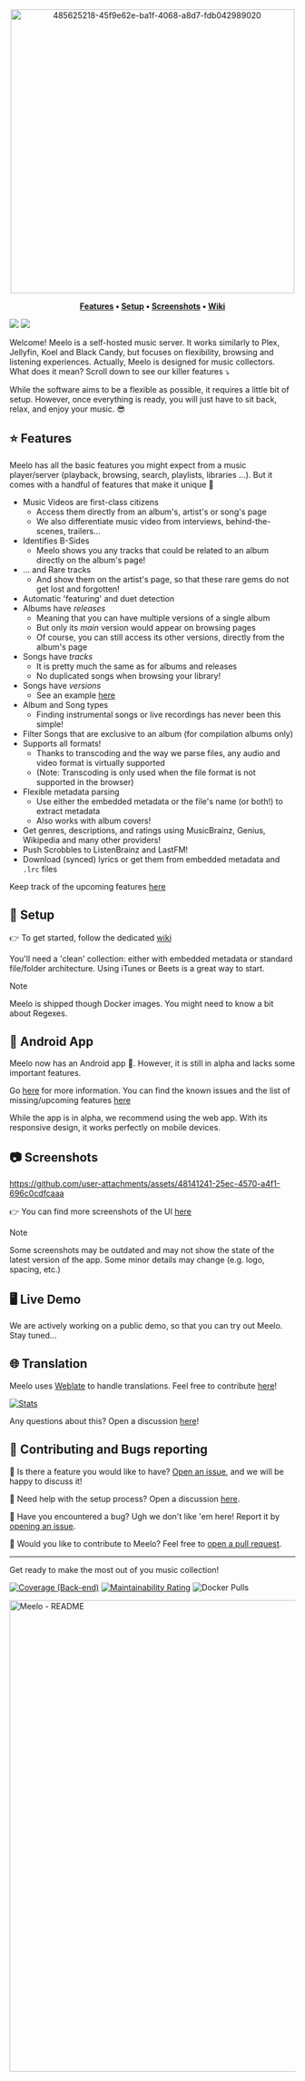 <div align="center" style="display: flex; justify-content: center; align-items: center;">
<img width="500" alt="485625218-45f9e62e-ba1f-4068-a8d7-fdb042989020" src="https://github.com/user-attachments/assets/8d9b147f-aad3-4cd7-898b-01e58f65dd7c" />
</div>

**<div align="center">[Features](#star-features) • [Setup](#-setup) • [Screenshots](#camera-screenshots) • [Wiki](https://github.com/Arthi-chaud/Meelo/wiki)</div>**

<img src="https://github.com/user-attachments/assets/4a489a25-3cf7-4281-a9c1-cf9d41351e69" />

<img src="https://github.com/user-attachments/assets/7e1fe7df-638c-42f1-978d-e1cb59f91324" />


Welcome! Meelo is a self-hosted music server. It works similarly to Plex, Jellyfin, Koel and Black Candy, but focuses on flexibility, browsing and listening experiences. Actually, Meelo is designed for music collectors. What does it mean? Scroll down to see our killer features :arrow_heading_down:

While the software aims to be a flexible as possible, it requires a little bit of setup. However, once everything is ready, you will just have to sit back, relax, and enjoy your music. :sunglasses:

## :star: Features

Meelo has all the basic features you might expect from a music player/server (playback, browsing, search, playlists, libraries ...). But it comes with a handful of features that make it unique :star_struck:

- Music Videos are first-class citizens
  - Access them directly from an album's, artist's or song's page
  - We also differentiate music video from interviews, behind-the-scenes, trailers...
- Identifies B-Sides
  - Meelo shows you any tracks that could be related to an album directly on the album's page!
- ... and Rare tracks
  - And show them on the artist's page, so that these rare gems do not get lost and forgotten!
- Automatic 'featuring' and duet detection
- Albums have _releases_
  - Meaning that you can have multiple versions of a single album
  - But only its _main_ version would appear on browsing pages
  - Of course, you can still access its other versions, directly from the album's page
- Songs have _tracks_
  - It is pretty much the same as for albums and releases
  - No duplicated songs when browsing your library!
- Songs have _versions_
  - See an example [here](./assets/examples/song-groups.png)
- Album and Song types
  - Finding instrumental songs or live recordings has never been this simple!
- Filter Songs that are exclusive to an album (for compilation albums only)
- Supports all formats!
  - Thanks to transcoding and the way we parse files, any audio and video format is virtually supported
  - (Note: Transcoding is only used when the file format is not supported in the browser)
- Flexible metadata parsing
  - Use either the embedded metadata or the file's name (or both!) to extract metadata
  - Also works with album covers!
- Get genres, descriptions, and ratings using MusicBrainz, Genius, Wikipedia and many other providers!
- Push Scrobbles to ListenBrainz and LastFM!
- Download (synced) lyrics or get them from embedded metadata and `.lrc` files

Keep track of the upcoming features [here](https://github.com/Arthi-chaud/Meelo/issues)

## 🔧 Setup

:point_right: To get started, follow the dedicated [wiki](https://github.com/Arthi-chaud/Meelo/wiki)

You'll need a 'clean' collection: either with embedded metadata or standard file/folder architecture. Using iTunes or Beets is a great way to start.

> [!NOTE]  
> Meelo is shipped though Docker images. You might need to know a bit about Regexes.

## :iphone: Android App

Meelo now has an Android app :tada:. However, it is still in alpha and lacks some important features.

Go [here](https://github.com/Arthi-chaud/Meelo/discussions/1130) for more information.
You can find the known issues and the list of missing/upcoming features [here](https://github.com/Arthi-chaud/Meelo/issues?q=is%3Aissue%20state%3Aopen%20label%3A%22Front%20(Mobile)%22)

While the app is in alpha, we recommend using the web app. With its responsive design, it works perfectly on mobile devices.

## :camera: Screenshots

https://github.com/user-attachments/assets/48141241-25ec-4570-a4f1-696c0cdfcaaa

:point_right: You can find more screenshots of the UI [here](./docs/screenshots/)

>[!NOTE]
> Some screenshots may be outdated and may not show the state of the latest version of the app. Some minor details may change (e.g. logo, spacing, etc.)
</details>

## :desktop_computer: Live Demo

We are actively working on a public demo, so that you can try out Meelo. Stay tuned...

## 🌐 Translation

Meelo uses [Weblate](https://weblate.org/en-gb/) to handle translations.
Feel free to contribute [here](https://hosted.weblate.org/engage/meelo/)!

[![Stats](https://hosted.weblate.org/widget/meelo/front/multi-auto.svg)](https://hosted.weblate.org/engage/meelo/)

Any questions about this? Open a discussion [here](https://github.com/Arthi-chaud/Meelo/discussions/categories/translation)!

## :handshake: Contributing and Bugs reporting

:thinking: Is there a feature you would like to have? [Open an issue](https://github.com/Arthi-chaud/Meelo/issues/new/choose), and we will be happy to discuss it!

:wrench: Need help with the setup process? Open a discussion [here](https://github.com/Arthi-chaud/Meelo/discussions/categories/need-help-with-setting-up).

:bug: Have you encountered a bug? Ugh we don't like 'em here! Report it by [opening an issue](https://github.com/Arthi-chaud/Meelo/issues/new/choose).

:hammer: Would you like to contribute to Meelo? Feel free to [open a pull request](https://github.com/Arthi-chaud/Meelo/compare).

---

Get ready to make the most out of you music collection!

[![Coverage (Back-end)](https://sonarcloud.io/api/project_badges/measure?project=arthi-chaud_Meelo-back&metric=coverage)](https://sonarcloud.io/summary/new_code?id=arthi-chaud_Meelo-back)
[![Maintainability Rating](https://sonarcloud.io/api/project_badges/measure?project=arthi-chaud_Meelo-back&metric=sqale_rating)](https://sonarcloud.io/summary/new_code?id=arthi-chaud_Meelo-back)
![Docker Pulls](https://img.shields.io/docker/pulls/arthichaud/meelo-server)

<img width="2560" height="830" alt="Meelo - README" src="https://github.com/user-attachments/assets/eeb8d191-aab6-48c9-93e9-cf4966af1c81" />
